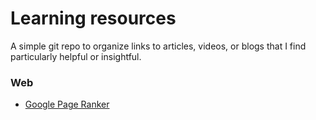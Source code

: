 # Learning resources

A simple git repo to organize links to articles, videos, or blogs that I find particularly helpful or insightful.

### Web
* [Google Page Ranker](http://www.ams.org/publicoutreach/feature-column/fcarc-pagerank)

